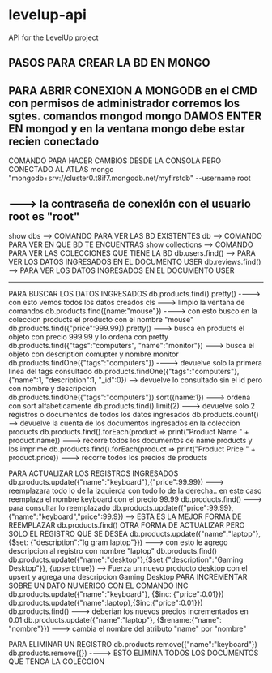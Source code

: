 # levelup-api
API for the LevelUp project

PASOS PARA CREAR LA BD EN MONGO
-------------------------------

PARA ABRIR CONEXION A MONGODB en el CMD con permisos de administrador corremos los sgtes. comandos
mongod
mongo
DAMOS ENTER EN mongod y en la ventana mongo debe estar recien conectado
------------------------------------------------------------------------------------------------------------------------
COMANDO PARA HACER CAMBIOS DESDE LA CONSOLA PERO CONECTADO AL ATLAS
mongo "mongodb+srv://cluster0.t8if7.mongodb.net/myfirstdb" --username root

---> la contraseña de conexión con el usuario root es "root"
------------------------------------------------------------------------------------------------------------------------
show dbs   --> COMANDO PARA VER LAS BD EXISTENTES
db  -->  COMANDO PARA VER EN QUE BD TE ENCUENTRAS
show collections  --> COMANDO PARA VER LAS COLECCIONES QUE TIENE LA BD
db.users.find()  --> PARA VER LOS DATOS INGRESADOS EN EL DOCUMENTO USER
db.reviews.find()  --> PARA VER LOS DATOS INGRESADOS EN EL DOCUMENTO USER

-----------------------------------------------------------------------------------------------------------------------

PARA BUSCAR LOS DATOS INGRESADOS
db.products.find().pretty()  ----> con esto vemos todos los datos creados
cls    --->   limpio la ventana de comandos
db.products.find({name:"mouse"})     ---->  con esto busco en la coleccion products el producto con el nombre "mouse"
db.products.find({"price":999.99}).pretty()   ---> busca en products el objeto con precio 999.99 y lo ordena con pretty
db.products.find({"tags":"computers", "name":"monitor"})   ---> busca el objeto con description comupter y nombre monitor
db.products.findOne({"tags":"computers"})   ---->   devuelve solo la primera linea del tags consultado
db.products.findOne({"tags":"computers"}, {"name":1, "description":1, "_id":0})   --> devuelve lo consultado sin el id pero con nombre y descripcion
db.products.findOne({"tags":"computers"}).sort({name:1})  ---> ordena con sort alfabeticamente
db.products.find().limit(2)   --->  devuelve solo 2 registros o documentos de todos los datos ingresados
db.products.count()   -->  devuelve la cuenta de los documentos ingresados en la coleccion products
db.products.find().forEach(product => print("Product Name " + product.name))   ---> recorre todos los documentos de name products y los imprime
db.products.find().forEach(product => print("Product Price " + product.price)) ---> recorre todos los precios de products

PARA ACTUALIZAR LOS REGISTROS INGRESADOS
db.products.update({"name":"keyboard"},{"price":99.99})  ---> reemplazara todo lo de la izquierda con todo lo de la derecha.. en este caso reemplaza el nombre keyboard con el precio 99.99
db.products.find()  ---> para consultar lo reemplazado
db.products.update({"price":99.99},{"name":"keyboard","price":99.9})  --> ESTA ES LA MEJOR FORMA DE REEMPLAZAR
db.products.find()
OTRA FORMA DE ACTUALIZAR PERO SOLO EL REGISTRO QUE SE DESEA
db.products.update({"name":"laptop"},{$set: {"description":"lg gram laptop"}})  ---> con esto le agrego descripcion al registro con nombre "laptop"
db.products.find()
db.products.update({"name":"desktop"},{$set:{"description":"Gaming Desktop"}}, {upsert:true}) --> Fuerza un nuevo producto desktop con el upsert y agrega una descripcion Gaming Desktop
PARA INCREMENTAR SOBRE UN DATO NUMERICO CON EL COMANDO INC
db.products.update({"name":"keyboard"}, {$inc: {"price":0.01}})
db.products.update({"name":laptop},{$inc:{"price":0.01}})
db.products.find()  --->  deberian los nuevos precios incrementados en 0.01
db.products.update({"name":"laptop"}, {$rename:{"name": "nombre"}})  ---> cambia el nombre del atributo "name" por "nombre"

PARA ELIMINAR UN REGISTRO
db.products.remove({"name":"keyboard"})
db.products.remove({})  ---->  ESTO ELIMINA TODOS LOS DOCUMENTOS QUE TENGA LA COLECCION
